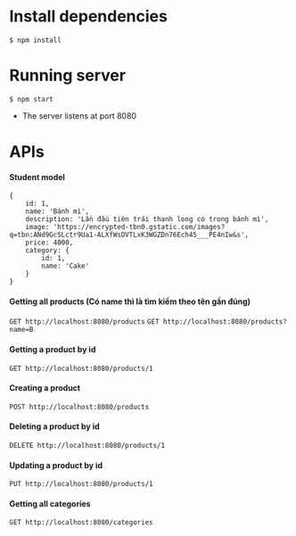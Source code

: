 # Install dependencies

```$ npm install```

# Running server

```$ npm start```

- The server listens at port 8080

# APIs

#### Student model

    {
        id: 1,
        name: 'Bánh mì',
        description: 'Lần đầu tiên trái thanh long có trong bánh mì',
        image: 'https://encrypted-tbn0.gstatic.com/images?q=tbn:ANd9GcSLctr9Ua1-ALXfWsDVTLxK3WGZDn76Ech45___PE4nIw&s',
        price: 4000,
        category: {
            id: 1,
            name: 'Cake'
        }
    }

#### Getting all products (Có name thì là tìm kiếm theo tên gần đúng)
```GET http://localhost:8080/products```
```GET http://localhost:8080/products?name=B```

#### Getting a product by id
```GET http://localhost:8080/products/1```

#### Creating a product
```POST http://localhost:8080/products```

#### Deleting a product by id
```DELETE http://localhost:8080/products/1```

#### Updating a product by id
```PUT http://localhost:8080/products/1```

#### Getting all categories 
```GET http://localhost:8080/categories```